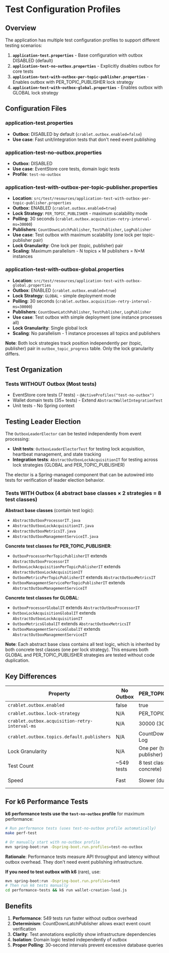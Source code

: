 # Test Configuration Profiles

## Overview

The application has multiple test configuration profiles to support different testing scenarios:

1. **`application-test.properties`** - Base configuration with outbox DISABLED (default)
2. **`application-test-no-outbox.properties`** - Explicitly disables outbox for core tests
3. **`application-test-with-outbox-per-topic-publisher.properties`** - Enables outbox with PER_TOPIC_PUBLISHER lock strategy
4. **`application-test-with-outbox-global.properties`** - Enables outbox with GLOBAL lock strategy

## Configuration Files

### application-test.properties
- **Outbox**: DISABLED by default (`crablet.outbox.enabled=false`)
- **Use case**: Fast unit/integration tests that don't need event publishing

### application-test-no-outbox.properties
- **Outbox**: DISABLED
- **Use case**: EventStore core tests, domain logic tests
- **Profile**: `test-no-outbox`

### application-test-with-outbox-per-topic-publisher.properties
- **Location**: `src/test/resources/application-test-with-outbox-per-topic-publisher.properties`
- **Outbox**: ENABLED (`crablet.outbox.enabled=true`)
- **Lock Strategy**: `PER_TOPIC_PUBLISHER` - maximum scalability mode
- **Polling**: 30 seconds (`crablet.outbox.acquisition-retry-interval-ms=30000`)
- **Publishers**: `CountDownLatchPublisher`, `TestPublisher`, `LogPublisher`
- **Use case**: Test outbox with maximum scalability (one lock per topic-publisher pair)
- **Lock Granularity**: One lock per (topic, publisher) pair
- **Scaling**: Maximum parallelism - N topics × M publishers = N×M instances

### application-test-with-outbox-global.properties
- **Location**: `src/test/resources/application-test-with-outbox-global.properties`
- **Outbox**: ENABLED (`crablet.outbox.enabled=true`)
- **Lock Strategy**: `GLOBAL` - simple deployment mode
- **Polling**: 30 seconds (`crablet.outbox.acquisition-retry-interval-ms=30000`)
- **Publishers**: `CountDownLatchPublisher`, `TestPublisher`, `LogPublisher`
- **Use case**: Test outbox with simple deployment (one instance processes all)
- **Lock Granularity**: Single global lock
- **Scaling**: No parallelism - 1 instance processes all topics and publishers

**Note**: Both lock strategies track position independently per (topic, publisher) pair in `outbox_topic_progress` table. Only the lock granularity differs.

## Test Organization

### Tests WITHOUT Outbox (Most tests)
- EventStore core tests (7 tests) - `@ActiveProfiles("test-no-outbox")`
- Wallet domain tests (35+ tests) - Extend `AbstractWalletIntegrationTest`
- Unit tests - No Spring context

## Testing Leader Election

The `OutboxLeaderElector` can be tested independently from event processing:
- **Unit tests**: `OutboxLeaderElectorTest` for testing lock acquisition, heartbeat management, and state tracking
- **Integration tests**: `AbstractOutboxLockAcquisitionIT` for testing across lock strategies (GLOBAL and PER_TOPIC_PUBLISHER)

The elector is a Spring-managed component that can be autowired into tests for verification of leader election behavior.

### Tests WITH Outbox (4 abstract base classes × 2 strategies = 8 test classes)

**Abstract base classes** (contain test logic):
- `AbstractOutboxProcessorIT.java`
- `AbstractOutboxLockAcquisitionIT.java`
- `AbstractOutboxMetricsIT.java`
- `AbstractOutboxManagementServiceIT.java`

**Concrete test classes for PER_TOPIC_PUBLISHER**:
- `OutboxProcessorPerTopicPublisherIT` extends `AbstractOutboxProcessorIT`
- `OutboxLockAcquisitionPerTopicPublisherIT` extends `AbstractOutboxLockAcquisitionIT`
- `OutboxMetricsPerTopicPublisherIT` extends `AbstractOutboxMetricsIT`
- `OutboxManagementServicePerTopicPublisherIT` extends `AbstractOutboxManagementServiceIT`

**Concrete test classes for GLOBAL**:
- `OutboxProcessorGlobalIT` extends `AbstractOutboxProcessorIT`
- `OutboxLockAcquisitionGlobalIT` extends `AbstractOutboxLockAcquisitionIT`
- `OutboxMetricsGlobalIT` extends `AbstractOutboxMetricsIT`
- `OutboxManagementServiceGlobalIT` extends `AbstractOutboxManagementServiceIT`

**Note**: Each abstract base class contains all test logic, which is inherited by both concrete test classes (one per lock strategy). This ensures both GLOBAL and PER_TOPIC_PUBLISHER strategies are tested without code duplication.

## Key Differences

| Property | No Outbox | PER_TOPIC_PUBLISHER | GLOBAL |
|----------|-----------|---------------------|--------|
| `crablet.outbox.enabled` | false | true | true |
| `crablet.outbox.lock-strategy` | N/A | PER_TOPIC_PUBLISHER | GLOBAL |
| `crablet.outbox.acquisition-retry-interval-ms` | N/A | 30000 (30s) | 30000 (30s) |
| `crablet.outbox.topics.default.publishers` | N/A | CountDownLatch, Test, Log | CountDownLatch, Test, Log |
| Lock Granularity | N/A | One per (topic, publisher) | Single global lock |
| Test Count | ~549 tests | 8 test classes (4 concrete) | 8 test classes (4 concrete) |
| Speed | Fast | Slower (due to polling) | Slower (due to polling) |

## For k6 Performance Tests

**k6 performance tests use the `test-no-outbox` profile** for maximum performance:

```bash
# Run performance tests (uses test-no-outbox profile automatically)
make perf-test

# Or manually start with no-outbox profile
mvn spring-boot:run -Dspring-boot.run.profiles=test-no-outbox
```

**Rationale**: Performance tests measure API throughput and latency without outbox overhead. They don't need event publishing infrastructure.

**If you need to test outbox with k6** (rare), use:
```bash
mvn spring-boot:run -Dspring-boot.run.profiles=test
# Then run k6 tests manually
cd performance-tests && k6 run wallet-creation-load.js
```

## Benefits

1. **Performance**: 549 tests run faster without outbox overhead
2. **Determinism**: CountDownLatchPublisher allows exact event count verification
3. **Clarity**: Test annotations explicitly show infrastructure dependencies
4. **Isolation**: Domain logic tested independently of outbox
5. **Proper Polling**: 30-second intervals prevent excessive database queries

